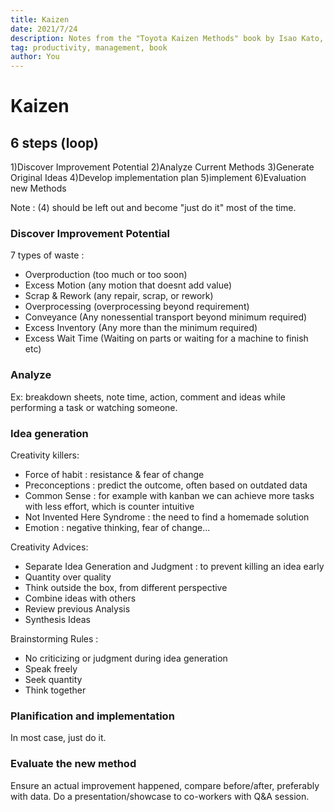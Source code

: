 ```yaml
---
title: Kaizen
date: 2021/7/24
description: Notes from the "Toyota Kaizen Methods" book by Isao Kato, and Kaizen related
tag: productivity, management, book
author: You
---
```


# Kaizen

## 6 steps (loop)

1)Discover Improvement Potential
2)Analyze Current Methods
3)Generate Original Ideas
4)Develop implementation plan
5)implement
6)Evaluation new Methods

Note : (4) should be left out and become "just do it" most of the time.

### Discover Improvement Potential

7 types of waste :

- Overproduction (too much or too soon)
- Excess Motion (any motion that doesnt add value)
- Scrap & Rework (any repair, scrap, or rework)
- Overprocessing (overprocessing beyond requirement)
- Conveyance (Any nonessential transport beyond minimum required)
- Excess Inventory (Any more than the minimum required)
- Excess Wait Time (Waiting on parts or waiting for a machine to finish etc)

### Analyze

Ex: breakdown sheets, note time, action, comment and ideas while performing a task or watching someone.

### Idea generation

Creativity killers:

- Force of habit : resistance & fear of change
- Preconceptions : predict the outcome, often based on outdated data
- Common Sense : for example with kanban we can achieve more tasks with less effort, which is counter intuitive
- Not Invented Here Syndrome : the need to find a homemade solution
- Emotion : negative thinking, fear of change...

Creativity Advices:

- Separate Idea Generation and Judgment : to prevent killing an idea early
- Quantity over quality
- Think outside the box, from different perspective
- Combine ideas with others
- Review previous Analysis
- Synthesis Ideas

Brainstorming Rules :

- No criticizing or judgment during idea generation
- Speak freely
- Seek quantity
- Think together

### Planification and implementation

In most case, just do it.

### Evaluate the new method

Ensure an actual improvement happened, compare before/after, preferably with data.
Do a presentation/showcase to co-workers with Q&A session.
